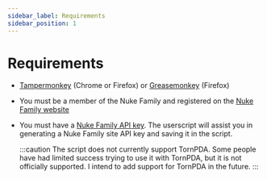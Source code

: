 ```yaml
---
sidebar_label: Requirements
sidebar_position: 1
---
```


# Requirements

- [Tampermonkey](https://www.tampermonkey.net/) (Chrome or Firefox) or [Greasemonkey](https://addons.mozilla.org/en-CA/firefox/addon/greasemonkey/) (Firefox)
- You must be a member of the Nuke Family and registered on the [Nuke Family website](https://nuke.family/)
- You must have a [Nuke Family API key](https://nuke.family/auth/token-generation). The userscript will assist you in generating a Nuke Family site API key and saving it in the script.

  :::caution
  The script does not currently support TornPDA. Some people have had limited success trying to use it with TornPDA, but it is not officially supported. I intend to add support for TornPDA in the future.
  :::
